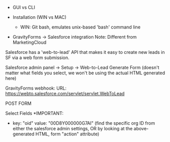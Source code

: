- GUI vs CLI
- Installation (WIN vs MAC)
	- WIN: Git bash, emulates unix-based 'bash' command line




- GravityForms -> Salesforce integration
Note: Different from MarketingCloud

Salesforce has a 'web-to-lead' API that makes it easy to create new leads in SF via a web form submission.

Salesforce admin panel -> Setup -> Web-to-Lead
Generate Form (doesn't matter what fields you select, we won't be using the actual HTML generated here)

GravityForms webhook:
URL: https://webto.salesforce.com/servlet/servlet.WebToLead

POST
FORM

Select Fields
*IMPORTANT:
- key: "oid" value: "00D8Y000000G7AI"
(find the specific org ID from either the salesforce admin settings, OR by looking at the above-generated HTML, form "action" attribute)